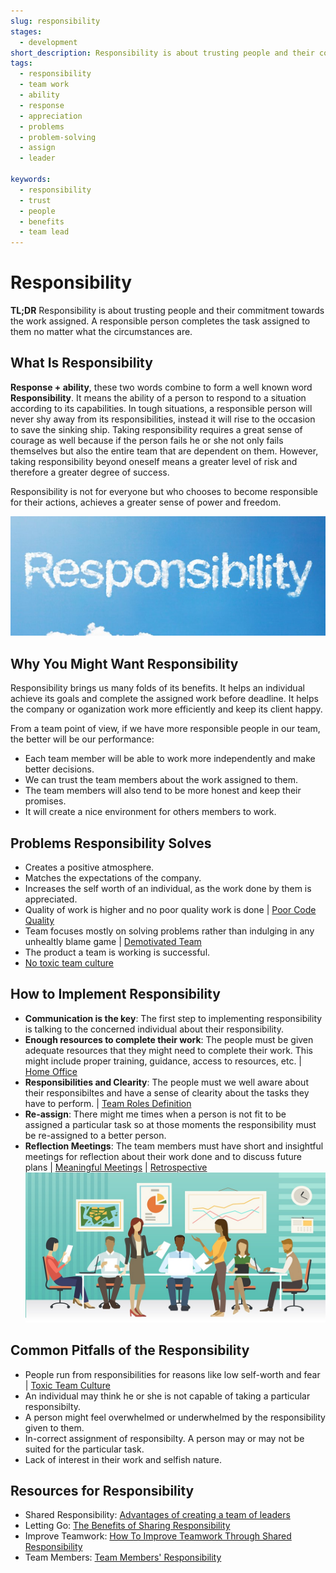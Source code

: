 ```yaml
---
slug: responsibility
stages:
  - development
short_description: Responsibility is about trusting people and their commitment towards the work assigned. A responsible person completes the task assigned to them no matter what the circumstances are.
tags:
  - responsibility
  - team work
  - ability
  - response
  - appreciation
  - problems
  - problem-solving
  - assign
  - leader

keywords:
  - responsibility
  - trust
  - people
  - benefits
  - team lead
---
```


# Responsibility

**TL;DR**
Responsibility is about trusting people and their commitment towards the work assigned. A responsible person completes the task assigned to them no matter what the circumstances are.

## What Is Responsibility

**Response + ability**, these two words combine to form a well known word **Responsibility**. It means the ability of a person to respond to a situation according to its capabilities. In tough situations, a responsible person will never shy away from its responsibilities, instead it will rise to the occasion to save the sinking ship. Taking responsibility requires a great sense of courage as well because if the person fails he or she not only fails themselves but also the entire team that are dependent on them. However, taking responsibility beyond oneself means a greater level of risk and therefore a greater degree of success.

Responsibility is not for everyone but who chooses to become responsible for their actions, achieves a greater sense of power and freedom.

![Responsibility](/files/responsibility.jpg)

## Why You Might Want Responsibility

Responsibility brings us many folds of its benefits. It helps an individual achieve its goals and complete the assigned work before deadline. It helps the company or oganization work more efficiently and keep its client happy.

From a team point of view, if we have more responsible people in our team, the better will be our performance: 

- Each team member will be able to work more independently and make better decisions. 
- We can trust the team members about the work assigned to them.
- The team members will also tend to be more honest and keep their promises.
- It will create a nice environment for others members to work.

## Problems Responsibility Solves

- Creates a positive atmosphere.
- Matches the expectations of the company.
- Increases the self worth of an individual, as the work done by them is appreciated.
- Quality of work is higher and no poor quality work is done | [Poor Code Quality](https://developerexperience.io/problems/poor-code-quality)
- Team focuses mostly on solving problems rather than indulging in any unhealtly blame game | [Demotivated Team](https://developerexperience.io/problems/demotivated-team)
- The product a team is working is successful.
- [No toxic team culture](https://developerexperience.io/problems/toxic-team-culture)

## How to Implement Responsibility

- **Communication is the key**: The first step to implementing responsibility is talking to the concerned individual about their responsibility.
- **Enough resources to complete their work**: The people must be given adequate resources that they might need to complete their work. This might include proper training, guidance, access to resources, etc. | [Home Office](https://developerexperience.io/practices/home-office)
- **Responsibilities and Clearity**: The people must we well aware about their responsibiltes and have a sense of clearity about the tasks they have to perform. | [Team Roles Definition](https://developerexperience.io/practices/team-roles-definition)
- **Re-assign**: There might me times when a person is not fit to be assigned a particular task so at those moments the responsibility must be re-assigned to a better person.
- **Reflection Meetings**: The team members must have short and insightful meetings for reflection about their work done and to discuss future plans | [Meaningful Meetings](https://developerexperience.io/practices/meaningful-meetings) | [Retrospective](https://developerexperience.io/practices/retrospective)
![Meetings](/files/responsibility2.jpg)

## Common Pitfalls of the Responsibility

- People run from responsibilities for reasons like low self-worth and fear | [Toxic Team Culture](https://developerexperience.io/problems/toxic-team-culture)
- An individual may think he or she is not capable of taking a particular responsibilty.
- A person might feel overwhelmed or underwhelmed by the responsibility given to them.
- In-correct assignment of responsibilty. A person may or may not be suited for the particular task.
- Lack of interest in their work and selfish nature.

## Resources for Responsibility

- Shared Responsibility: [Advantages of creating a team of leaders](https://www.remodeling.hw.net/business/operations/shared-responsibility-advantages-of-creating-a-team-of-leaders)
- Letting Go: [The Benefits of Sharing Responsibility](https://theproductivitypro.com/blog/2015/03/letting-go-the-benefits-of-sharing-responsibility/)
- Improve Teamwork: [How To Improve Teamwork Through Shared Responsibility](https://www.beyondtheboardroom.com.au/blog/2017/how-to-improve-teamwork-through-shared-responsibility)
- Team Members: [Team Members' Responsibility](https://sielearning.tafensw.edu.au/toolboxes/toolbox316/tp/tp_c08.html)
